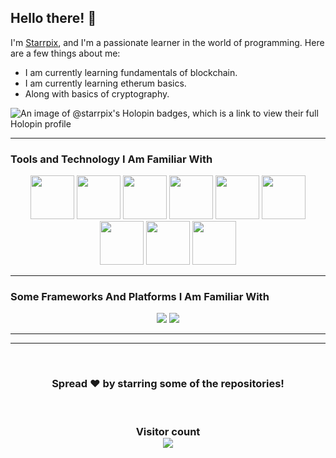 ## Hello there! 👋

I'm [Starrpix](https://github.com/Starrpix), and I'm a passionate learner in the world of programming. Here are a few things about me:

- I am currently learning fundamentals of blockchain.
- I am currently learning etherum basics.
- Along with basics of cryptography.


![An image of @starrpix's Holopin badges, which is a link to view their full Holopin profile](https://holopin.me/starrpix)

<hr/>

### **Tools and Technology I Am Familiar With**

<p align="center">
  <code><img height=70 width=70 src="https://img.icons8.com/color/96/null/git.png"/></code>
  <code><img height=70 width=70 src="https://img.icons8.com/officel/512/php-logo.png"/></code>
  <code><img height=70 width=70 src="https://img.icons8.com/fluency/96/null/c-plus-plus-logo.png"/></code>
  <code><img height=70 width=70 src="https://img.icons8.com/fluency/512/laravel.png"/></code>
  <code><img height=70 width=70 src="https://img.icons8.com/color/512/html-5--v1.png"/></code>
  <code><img height=70 width=70 src="https://img.icons8.com/color/512/css3.png"/></code>
  <code><img height=70 width=70 src="https://img.icons8.com/color/512/tailwindcss.png"/></code>
  <code><img height=70 width=70 src="https://img.icons8.com/color/96/null/bootstrap.png"/></code>
  <code><img height=70 width=70 src="https://img.icons8.com/color/96/null/javascript--v1.png"/></code>
</p>

<hr/>

### **Some Frameworks And Platforms I Am Familiar With**

<p align="center">
  <code><img src="https://img.icons8.com/fluency/96/null/visual-studio-code-2019.png"/></code>
  <code><img src="https://img.icons8.com/plasticine/100/000000/github-squared.png"/></code>
</p>

<hr/>



<hr/>




<br>

<h3 align="center">
  Spread ❤️ by starring some of the repositories!
</h3>

<br>

<h3 align="center"> 
  Visitor count <br>
  <img src="https://profile-counter.glitch.me/Starrpix/count.svg" />
</h3>
